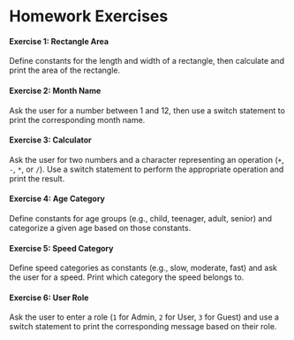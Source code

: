 # Homework Exercises

#### Exercise 1: Rectangle Area
Define constants for the length and width of a rectangle, then calculate and print the area of the rectangle.

#### Exercise 2: Month Name
Ask the user for a number between 1 and 12, then use a switch statement to print the corresponding month name.

#### Exercise 3: Calculator
Ask the user for two numbers and a character representing an operation (`+`, `-`, `*`, or `/`). Use a switch statement to perform the appropriate operation and print the result.

#### Exercise 4: Age Category
Define constants for age groups (e.g., child, teenager, adult, senior) and categorize a given age based on those constants.

#### Exercise 5: Speed Category
Define speed categories as constants (e.g., slow, moderate, fast) and ask the user for a speed. Print which category the speed belongs to.

#### Exercise 6: User Role
Ask the user to enter a role (`1` for Admin, `2` for User, `3` for Guest) and use a switch statement to print the corresponding message based on their role.

